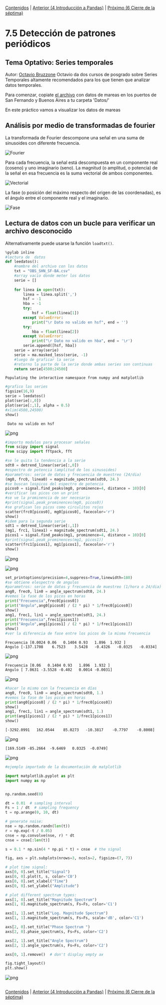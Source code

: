 [Contenidos](../Contenidos.md) \| [Anterior (4 Introducción a Pandas)](04_Pandas_basico.md) \| [Próximo (6 Cierre de la séptima)](06_Cierre.md)

# 7.5 Detección de patrones periódicos

## Tema Optativo: Series temporales

Autor: [Octavio Bruzzone](https://inta.gob.ar/personas/bruzzone.octavio)
Octavio da dos cursos de posgrado sobre Series Temporales altamente recomendados para los que tienen que analizar datos temporales.

Para comenzar, copiate [el archivo](./OBS_SHN_SF-BA.csv) con datos de mareas en los puertos de San Fernando y Buenos Aires a tu carpeta 'Datos/'

En este práctico vamos a visualizar los datos de mareas



## Análisis por medio de transformadas de fourier

La transformada de Fourier descompone una señal en una suma de sinusoides con diferente frecuencia.

![Fourier](./cuadrada.gif)

Para cada frecuencia, la señal está descompuesta en un componente real (coseno) y uno imaginario (seno). La magnitud (o amplitud, o potencia) de la señal en esa frecuencia es la suma vectorial de ambos componentes.

![Vectorial](./vectorial.jpeg)

La fase (o posición del máximo respecto del origen de las coordenadas), es el ángulo entre el componente real y el imaginario.

![Fase](./phase_shift.png)

## Lectura de datos con un bucle para verificar un archivo desconocido

Alternativamente puede usarse la función `loadtxt()`.

```python
%pylab inline
#lectura de  datos
def leedatos():
    #nombre del archivo con los datos
    txt = "OBS_SHN_SF-BA.csv"
    #array vacio donde meter los datos
    serie = []
    
    for linea in open(txt):
        linea = linea.split(',')
        hsf = -1
        hba = -1
        try:
            hsf = float(linea[1])
        except ValueError:
            print("\r Dato no valido en hsf", end = '')
        try:
            hba = float(linea[2])
        except ValueError:
            print("\r Dato no valido en hba", end = '\r')
        serie.append([hsf, hba])
    serie = array(serie)
    serie = ma.masked_less(serie, -1)
    #luego de graficar la serie
    #retorno la parte de la serie donde ambas series son continuas
    return serie[4500:24500]


```

    Populating the interactive namespace from numpy and matplotlib



```python
#grafico las series
figsize(16,9)
serie = leedatos()
plot(serie[:,0])
plot(serie[:,1], alpha = 0.5)
#xlim(4500,24500)
show()
```

     Dato no valido en hsf


![png](output_5_1.png)



```python
#importo modulos para procesar señales
from scipy import signal
from scipy import fftpack, fft
```


```python
#se le quita la tendencia a la serie
sdt0 = detrend_linear(serie[:,0])
#espectro de potencia (amplitud de los sinusoides)
#parametros: serie de datos y frecuencia de muestreo (24/dia)
(mg0, frc0, linea0) = magnitude_spectrum(sdt0, 24.)
#se buscan lospicos del espectro de potencia
picos0 = signal.find_peaks(mg0, prominence=4, distance = 10)[0]
#verificar los picos con un print
#se ve la prominencia de ser necesario
#print(signal.peak_prominences(mg0, picos0))
#se grafican los picos como circulitos rojos
scatter(frc0[picos0], mg0[picos0], facecolor='r')
show()
#idem para la segunda serie
sdt1 = detrend_linear(serie[:,1])
(mg1, frc1, linea1) = magnitude_spectrum(sdt1, 24.)
picos1 = signal.find_peaks(mg1, prominence=4, distance = 10)[0]
#print(signal.peak_prominences(mg1, picos1))
scatter(frc1[picos1], mg1[picos1], facecolor='r')
show()
```


![png](output_7_0.png)



![png](output_7_1.png)



```python
set_printoptions(precision=4,suppress=True,linewidth=180)
#se obtiene elespectro de angulos
#parametros: serie de datos y frecuencia de muestreo (1/hora o 24/dia)
ang0, frec0, lin0 = angle_spectrum(sdt0, 24.)
#vemos la fase de los picos en horas
print("Frecuencia",frec0[picos0])
print("Angulo",ang0[picos0] / (2 * pi) * 1/frec0[picos0])
show()
ang1, frec1, lin1 = angle_spectrum(sdt1, 24.)
print("Frecuencia",frec1[picos1])
print("Angulo",ang1[picos1] / (2 * pi) * 1/frec1[picos1])
show()
#ver la diferencia de fase entre los picos de la misma frecuencia
```

    Frecuencia [0.0024 0.06   0.1404 0.93   1.896  1.932 ]
    Angulo [-137.1708    6.7523    3.5428   -0.4326   -0.0325   -0.0334]



![png](output_8_1.png)


    Frecuencia [0.06   0.1404 0.93   1.896  1.932 ]
    Angulo [ 7.0631 -3.5528 -0.402   0.0014 -0.0031]



![png](output_8_3.png)



```python
#hacer lo mismo con la frecuencia en días
ang0, frec0, lin0 = angle_spectrum(sdt0, 1.)
#vemos la fase de los picos en horas
print(ang0[picos0] / (2 * pi) * 1/frec0[picos0])
show()
ang1, frec1, lin1 = angle_spectrum(sdt1, 1.)
print(ang1[picos1] / (2 * pi) * 1/frec1[picos1])
show()
```

    [-3292.0991   162.0544    85.0273   -10.3817    -0.7797    -0.8008]



![png](output_9_1.png)


    [169.5149 -85.2664  -9.6469   0.0325  -0.0749]



![png](output_9_3.png)



```python
#ejemplo importado de la documentación de matplotlib

import matplotlib.pyplot as plt
import numpy as np


np.random.seed(0)

dt = 0.01  # sampling interval
Fs = 1 / dt  # sampling frequency
t = np.arange(0, 10, dt)

# generate noise:
nse = np.random.randn(len(t))
r = np.exp(-t / 0.05)
cnse = np.convolve(nse, r) * dt
cnse = cnse[:len(t)]

s = 0.1 * np.sin(4 * np.pi * t) + cnse  # the signal

fig, axs = plt.subplots(nrows=3, ncols=2, figsize=(7, 7))

# plot time signal:
axs[0, 0].set_title("Signal")
axs[0, 0].plot(t, s, color='C0')
axs[0, 0].set_xlabel("Time")
axs[0, 0].set_ylabel("Amplitude")

# plot different spectrum types:
axs[1, 0].set_title("Magnitude Spectrum")
axs[1, 0].magnitude_spectrum(s, Fs=Fs, color='C1')

axs[1, 1].set_title("Log. Magnitude Spectrum")
axs[1, 1].magnitude_spectrum(s, Fs=Fs, scale='dB', color='C1')

axs[2, 0].set_title("Phase Spectrum ")
axs[2, 0].phase_spectrum(s, Fs=Fs, color='C2')

axs[2, 1].set_title("Angle Spectrum")
axs[2, 1].angle_spectrum(s, Fs=Fs, color='C2')

axs[0, 1].remove()  # don't display empty ax

fig.tight_layout()
plt.show()
```


![png](output_10_0.png)



```python

```


[Contenidos](../Contenidos.md) \| [Anterior (4 Introducción a Pandas)](04_Pandas_basico.md) \| [Próximo (6 Cierre de la séptima)](06_Cierre.md)

